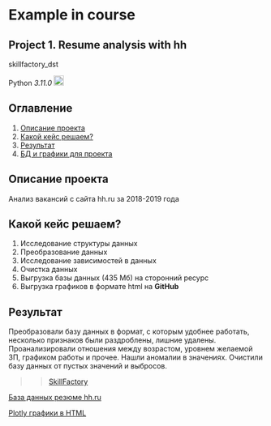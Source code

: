 Example in course
==================
Project 1. Resume analysis with hh
--------------------------

skillfactory_dst

Python *3.11.0*
<img src="https://user-images.githubusercontent.com/11718525/197611877-583a0bb2-a8fb-4275-8827-39f2f06ade6c.png" alt="drawing" width="20"/>

Оглавление
-----------
1.  [Описание проекта](#one)
2.  [Какой кейс решаем?](#two)
3.  [Результат](#tre)
4.  [БД и графики для проекта](#four)

Описание проекта <a name="one"></a>
-----------------
Анализ вакансий с сайта hh.ru за 2018-2019 года

Какой кейс решаем? <a name="two"></a>
------------------
1. Исследование структуры данных
2. Преобразование данных
3. Исследование зависимостей в данных
4. Очистка данных
5. Выгрузка базы данных (435 Мб) на сторонний ресурс
6. Выгрузка графиков в формате html на **GitHub**

Результат <a name="tre"></a>
---------
Преобразовали базу данных в формат, с которым удобнее работать, несколько признаков были раздроблены, лишние удалены.
Проанализировали отношения между возрастом, уровнем желаемой ЗП, графиком работы и прочее. Нашли аномалии в значениях.
Очистили базу данных от пустых значений и выбросов.

>>[SkillFactory](https://skillfactory.ru/courses/data-science "SFDST")


[id]: https://drive.google.com/file/d/1ZfRqfBCXXHaHos-est0s9roO-OtVLzee/view?usp=sharing
[База данных резюме hh.ru][id] 

[id2]: https://github.com/qwaiver/sf_data_science/tree/main/PROJECT-1.%20Анализ%20резюме%20из%20HeadHunter/graph
[Plotly графики в HTML][id2] 
<a name="four"></a>